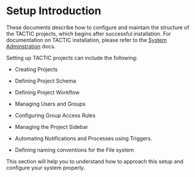 # Setup Introduction

These documents describe how to configure and maintain the structure of the TACTIC projects, which begins after successful installation.  For documentation on TACTIC installation, please refer to the [System Adminstration](/docs/sys-admin) docs.

Setting up TACTIC projects can include the following:

-   Creating Projects

-   Defining Project Schema

-   Defining Project Workflow

-   Managing Users and Groups

-   Configuring Group Access Rules

-   Managing the Project Sidebar

-   Automating Notifications and Processes using Triggers.

-   Defining naming conventions for the File system

This section will help you to understand how to approach this setup and
configure your system properly.
